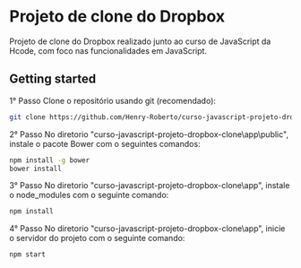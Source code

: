 # Projeto de clone do Dropbox
Projeto de clone do Dropbox realizado junto ao curso de JavaScript da Hcode, com foco nas funcionalidades em JavaScript.

## Getting started

1° Passo
Clone o repositório usando git (recomendado):
```bash
git clone https://github.com/Henry-Roberto/curso-javascript-projeto-dropbox-clone.git
```

2° Passo
No diretorio "curso-javascript-projeto-dropbox-clone\app\public", instale o pacote Bower com o seguintes comandos:
```bash
npm install -g bower
bower install
```

3° Passo
No diretorio "curso-javascript-projeto-dropbox-clone\app", instale o node_modules com o seguinte comando:
```bash
npm install
```

4° Passo
No diretorio "curso-javascript-projeto-dropbox-clone\app", inicie o servidor do projeto com o seguinte comando:
```bash
npm start
```
